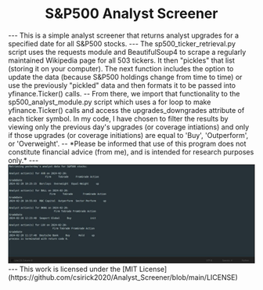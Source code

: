 <h1 align="center"><b>S&P500 Analyst Screener</b></h1>
---
This is a simple analyst screener that returns analyst upgrades for a specified date for all S&P500 stocks.
---
The sp500_ticker_retrieval.py script uses the requests module and BeautifulSoup4 to scrape a regularly maintained Wikipedia page for all 503 tickers. It then "pickles" that list (storing it on your computer).  
The next function includes the option to update the data (because S&P500 holdings change from time to time) or use the previously "pickled" data and then formats it to be passed into yfinance.Ticker() calls.
--
From there, we import that functionality to the sp500_analyst_module.py script which uses a for loop to make yfinance.Ticker() calls and access the upgrades_downgrades attribute of each ticker symbol.  
In my code, I have chosen to filter the results by viewing only the previous day's upgrades (or coverage intiations) and only if those upgrades (or coverage initiations) are equal to 'Buy', 'Outperform', or 'Overweight'.
--
*Please be informed that use of this program does not constitute financial advice (from me), and is intended for research purposes only.*
---
<div style="text-align:center;">
    <img src="https://github.com/csirick2020/Analyst_Screener/blob/main/Analyst_Screener.S%26P500.jpg" alt="JPG of program output...">
</div>
---
This work is licensed under the [MIT License](https://github.com/csirick2020/Analyst_Screener/blob/main/LICENSE)
